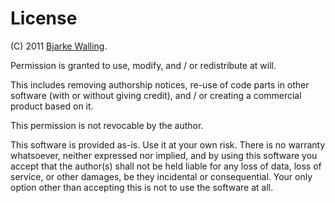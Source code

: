 License
=======

(C) 2011 [Bjarke Walling](https://twitter.com/#!/walling).

Permission is granted to use, modify, and / or redistribute at will.

This includes removing authorship notices, re-use of code parts in other software (with or without giving credit), and / or creating a commercial product based on it.

This permission is not revocable by the author.

This software is provided as-is. Use it at your own risk. There is no warranty whatsoever, neither expressed nor implied, and by using this software you accept that the author(s) shall not be held liable for any loss of data, loss of service, or other damages, be they incidental or consequential. Your only option other than accepting this is not to use the software at all.

